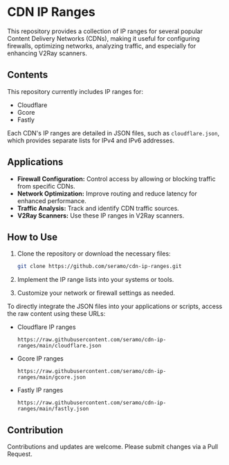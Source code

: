 # CDN IP Ranges

This repository provides a collection of IP ranges for several popular Content Delivery Networks (CDNs), making it useful for configuring firewalls, optimizing networks, analyzing traffic, and especially for enhancing V2Ray scanners.

## Contents

This repository currently includes IP ranges for:

- Cloudflare
- Gcore
- Fastly

Each CDN's IP ranges are detailed in JSON files, such as `cloudflare.json`, which provides separate lists for IPv4 and IPv6 addresses.

## Applications

- **Firewall Configuration:** Control access by allowing or blocking traffic from specific CDNs.
- **Network Optimization:** Improve routing and reduce latency for enhanced performance.
- **Traffic Analysis:** Track and identify CDN traffic sources.
- **V2Ray Scanners:** Use these IP ranges in V2Ray scanners.

## How to Use

1. Clone the repository or download the necessary files:

    ```bash
    git clone https://github.com/seramo/cdn-ip-ranges.git
    ```

2. Implement the IP range lists into your systems or tools.
3. Customize your network or firewall settings as needed.

To directly integrate the JSON files into your applications or scripts, access the raw content using these URLs:

- Cloudflare IP ranges
   ```
   https://raw.githubusercontent.com/seramo/cdn-ip-ranges/main/cloudflare.json
   ```
- Gcore IP ranges
   ```
   https://raw.githubusercontent.com/seramo/cdn-ip-ranges/main/gcore.json
   ```
- Fastly IP ranges
   ```
   https://raw.githubusercontent.com/seramo/cdn-ip-ranges/main/fastly.json
   ```

## Contribution

Contributions and updates are welcome. Please submit changes via a Pull Request.